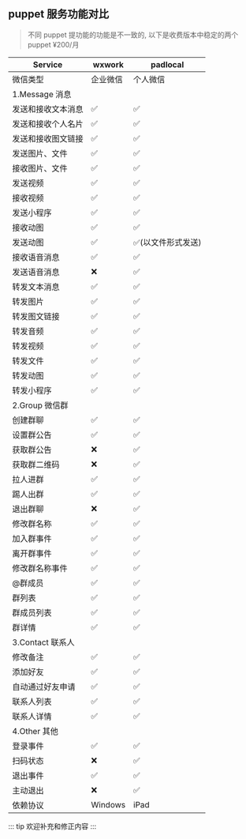 ## puppet 服务功能对比

> 不同 puppet 提功能的功能是不一致的, 以下是收费版本中稳定的两个 puppet ¥200/月

| Service            | wxwork   | padlocal           |
| ------------------ | -------- | ------------------ |
| 微信类型           | 企业微信 | 个人微信           |
| 1.Message 消息     |          |                    |
| 发送和接收文本消息 | ✅       | ✅                 |
| 发送和接收个人名片 | ✅       | ✅                 |
| 发送和接收图文链接 | ✅       | ✅                 |
| 发送图片、文件     | ✅       | ✅                 |
| 接收图片、文件     | ✅       | ✅                 |
| 发送视频           | ✅       | ✅                 |
| 接收视频           | ✅       | ✅                 |
| 发送小程序         | ✅       | ✅                 |
| 接收动图           | ✅       | ✅                 |
| 发送动图           | ✅       | ✅(以文件形式发送) |
| 接收语音消息       | ✅       | ✅                 |
| 发送语音消息       | ❌       | ✅                 |
| 转发文本消息       | ✅       | ✅                 |
| 转发图片           | ✅       | ✅                 |
| 转发图文链接       | ✅       | ✅                 |
| 转发音频           | ✅       | ✅                 |
| 转发视频           | ✅       | ✅                 |
| 转发文件           | ✅       | ✅                 |
| 转发动图           | ✅       | ✅                 |
| 转发小程序         | ✅       | ✅                 |
| 2.Group 微信群     |          |                    |
| 创建群聊           | ✅       | ✅                 |
| 设置群公告         | ✅       | ✅                 |
| 获取群公告         | ❌       | ✅                 |
| 获取群二维码       | ❌       | ✅                 |
| 拉人进群           | ✅       | ✅                 |
| 踢人出群           | ✅       | ✅                 |
| 退出群聊           | ❌       | ✅                 |
| 修改群名称         | ✅       | ✅                 |
| 加入群事件         | ✅       | ✅                 |
| 离开群事件         | ✅       | ✅                 |
| 修改群名称事件     | ✅       | ✅                 |
| @群成员            | ✅       | ✅                 |
| 群列表             | ✅       | ✅                 |
| 群成员列表         | ✅       | ✅                 |
| 群详情             | ✅       | ✅                 |
| 3.Contact 联系人   |          |                    |
| 修改备注           | ✅       | ✅                 |
| 添加好友           | ✅       | ✅                 |
| 自动通过好友申请   | ✅       | ✅                 |
| 联系人列表         | ✅       | ✅                 |
| 联系人详情         | ✅       | ✅                 |
| 4.Other 其他       |          |                    |
| 登录事件           | ✅       | ✅                 |
| 扫码状态           | ❌       | ✅                 |
| 退出事件           | ✅       | ✅                 |
| 主动退出           | ❌       | ✅                 |
| 依赖协议           | Windows  | iPad               |

::: tip
欢迎补充和修正内容
:::
